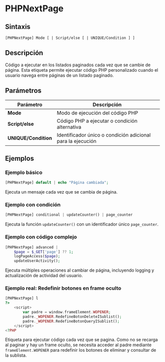 # PHPNextPage

## Sintaxis

```
[PHPNextPage] Mode [ | Script/else [ | UNIQUE/Condition ] ]
```

## Descripción

Código a ejecutar en los listados paginados cada vez que se cambie de página. Esta etiqueta permite ejecutar código PHP personalizado cuando el usuario navega entre páginas de un listado paginado.

## Parámetros

| Parámetro | Descripción |
|-----------|-------------|
| **Mode** | Modo de ejecución del código PHP |
| **Script/else** | Código PHP a ejecutar o condición alternativa |
| **UNIQUE/Condition** | Identificador único o condición adicional para la ejecución |

## Ejemplos

### Ejemplo básico
```php
[PHPNextPage] default | echo "Página cambiada";
```
Ejecuta un mensaje cada vez que se cambia de página.

### Ejemplo con condición
```php
[PHPNextPage] conditional | updateCounter() | page_counter
```
Ejecuta la función `updateCounter()` con un identificador único `page_counter`.

### Ejemplo con código complejo
```php
[PHPNextPage] advanced | 
    $page = $_GET['page'] ?? 1;
    logPageAccess($page);
    updateUserActivity();
```
Ejecuta múltiples operaciones al cambiar de página, incluyendo logging y actualización de actividad del usuario.

### Ejemplo real: Redefinir botones en frame oculto
```php
[PHPNextPage] l 
?>
    <script>
        var padre = window.frameElement.WOPENER;
        padre._WOPENER.RedefineBotonDeleteISublist();
        padre._WOPENER.RedefineBotonQueryISublist();
    </script>	
<?PHP
```
Etiqueta para ejecutar código cada vez que se pagina. Como no se recarga al paginar y hay un frame oculto, se necesita acceder al padre mediante `frameElement.WOPENER` para redefinir los botones de eliminar y consultar de la sublista.